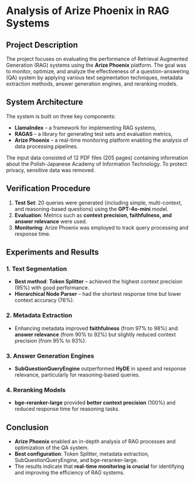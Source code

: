 # **Analysis of Arize Phoenix in RAG Systems**  

## **Project Description**  
The project focuses on evaluating the performance of Retrieval Augmented Generation (RAG) systems using the **Arize Phoenix** platform. The goal was to monitor, optimize, and analyze the effectiveness of a question-answering (QA) system by applying various text segmentation techniques, metadata extraction methods, answer generation engines, and reranking models.  

## **System Architecture**  
The system is built on three key components:  
- **LlamaIndex** – a framework for implementing RAG systems,  
- **RAGAS** – a library for generating test sets and evaluation metrics,  
- **Arize Phoenix** – a real-time monitoring platform enabling the analysis of data processing pipelines.  

The input data consisted of 12 PDF files (205 pages) containing information about the Polish-Japanese Academy of Information Technology. To protect privacy, sensitive data was removed.  

## **Verification Procedure**  
1. **Test Set**: 20 queries were generated (including simple, multi-context, and reasoning-based questions) using the **GPT-4o-mini** model.  
2. **Evaluation**: Metrics such as **context precision, faithfulness, and answer relevance** were used.  
3. **Monitoring**: Arize Phoenix was employed to track query processing and response time.  

## **Experiments and Results**  

### **1. Text Segmentation**  
- **Best method**: **Token Splitter** – achieved the highest context precision (95%) with good performance.  
- **Hierarchical Node Parser** – had the shortest response time but lower context accuracy (76%).  

### **2. Metadata Extraction**  
- Enhancing metadata improved **faithfulness** (from 97% to 98%) and **answer relevance** (from 90% to 92%) but slightly reduced context precision (from 95% to 93%).  

### **3. Answer Generation Engines**  
- **SubQuestionQueryEngine** outperformed **HyDE** in speed and response relevance, particularly for reasoning-based queries.  

### **4. Reranking Models**  
- **bge-reranker-large** provided **better context precision** (100%) and reduced response time for reasoning tasks.  

## **Conclusion**  
- **Arize Phoenix** enabled an in-depth analysis of RAG processes and optimization of the QA system.  
- **Best configuration**: Token Splitter, metadata extraction, SubQuestionQueryEngine, and bge-reranker-large.  
- The results indicate that **real-time monitoring is crucial** for identifying and improving the efficiency of RAG systems.  